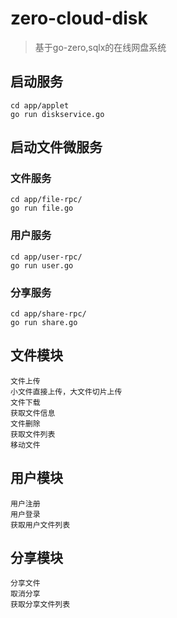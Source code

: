 # zero-cloud-disk
> 基于go-zero,sqlx的在线网盘系统

## 启动服务
    cd app/applet
    go run diskservice.go

## 启动文件微服务
### 文件服务
    cd app/file-rpc/
    go run file.go 

### 用户服务
    cd app/user-rpc/
    go run user.go 

### 分享服务
    cd app/share-rpc/
    go run share.go 


## 文件模块
    文件上传
    小文件直接上传，大文件切片上传
    文件下载
    获取文件信息
    文件删除
    获取文件列表
    移动文件

## 用户模块
    用户注册
    用户登录
    获取用户文件列表

## 分享模块
    分享文件
    取消分享
    获取分享文件列表

